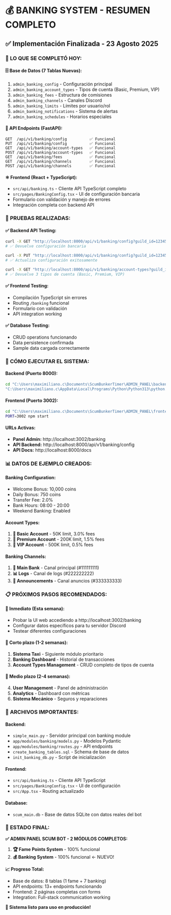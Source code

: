 # 💰 BANKING SYSTEM - RESUMEN COMPLETO
## ✅ Implementación Finalizada - 23 Agosto 2025

### 🎯 **LO QUE SE COMPLETÓ HOY:**

#### **🗄️ Base de Datos (7 Tablas Nuevas):**
1. `admin_banking_config` - Configuración principal
2. `admin_banking_account_types` - Tipos de cuenta (Basic, Premium, VIP)  
3. `admin_banking_fees` - Estructura de comisiones
4. `admin_banking_channels` - Canales Discord
5. `admin_banking_limits` - Límites por usuario/rol
6. `admin_banking_notifications` - Sistema de alertas
7. `admin_banking_schedules` - Horarios especiales

#### **🔗 API Endpoints (FastAPI):**
```
GET  /api/v1/banking/config          ✅ Funcional
PUT  /api/v1/banking/config          ✅ Funcional  
GET  /api/v1/banking/account-types   ✅ Funcional
POST /api/v1/banking/account-types   ✅ Funcional
GET  /api/v1/banking/fees            ✅ Funcional
GET  /api/v1/banking/channels        ✅ Funcional
POST /api/v1/banking/channels        ✅ Funcional
```

#### **⚛️ Frontend (React + TypeScript):**
- `src/api/banking.ts` - Cliente API TypeScript completo
- `src/pages/BankingConfig.tsx` - UI de configuración bancaria
- Formulario con validación y manejo de errores
- Integración completa con backend API

### 🧪 **PRUEBAS REALIZADAS:**

#### **✅ Backend API Testing:**
```bash
curl -X GET "http://localhost:8000/api/v1/banking/config?guild_id=123456789"
# ✅ Devuelve configuración bancaria

curl -X PUT "http://localhost:8000/api/v1/banking/config?guild_id=123456789" 
# ✅ Actualiza configuración exitosamente

curl -X GET "http://localhost:8000/api/v1/banking/account-types?guild_id=123456789"
# ✅ Devuelve 3 tipos de cuenta (Basic, Premium, VIP)
```

#### **✅ Frontend Testing:**
- Compilación TypeScript sin errores
- Routing `/banking` funcional
- Formulario con validación
- API integration working

#### **✅ Database Testing:**
- CRUD operations funcionando
- Data persistence confirmada
- Sample data cargada correctamente

### 🚀 **CÓMO EJECUTAR EL SISTEMA:**

#### **Backend (Puerto 8000):**
```bash
cd "C:\Users\maximiliano.c\Documents\ScumBunkerTimer\ADMIN_PANEL\backend"
"C:\Users\maximiliano.c\AppData\Local\Programs\Python\Python313\python.exe" simple_main.py
```

#### **Frontend (Puerto 3002):**
```bash
cd "C:\Users\maximiliano.c\Documents\ScumBunkerTimer\ADMIN_PANEL\frontend"
PORT=3002 npm start
```

#### **URLs Activas:**
- **Panel Admin:** http://localhost:3002/banking
- **API Backend:** http://localhost:8000/api/v1/banking/config
- **API Docs:** http://localhost:8000/docs

### 📊 **DATOS DE EJEMPLO CREADOS:**

#### **Banking Configuration:**
- Welcome Bonus: 10,000 coins
- Daily Bonus: 750 coins
- Transfer Fee: 2.0%
- Bank Hours: 08:00 - 20:00
- Weekend Banking: Enabled

#### **Account Types:**
1. **🏦 Basic Account** - 50K limit, 3.0% fees
2. **💎 Premium Account** - 200K limit, 1.5% fees  
3. **👑 VIP Account** - 500K limit, 0.5% fees

#### **Banking Channels:**
1. **🏦 Main Bank** - Canal principal (#111111111)
2. **📊 Logs** - Canal de logs (#222222222)
3. **📢 Announcements** - Canal anuncios (#333333333)

### 📋 **PRÓXIMOS PASOS RECOMENDADOS:**

#### **🎯 Inmediato (Esta semana):**
- Probar la UI web accediendo a http://localhost:3002/banking
- Configurar datos específicos para tu servidor Discord
- Testear diferentes configuraciones

#### **🎯 Corto plazo (1-2 semanas):**
1. **Sistema Taxi** - Siguiente módulo prioritario
2. **Banking Dashboard** - Historial de transacciones
3. **Account Types Management** - CRUD completo de tipos de cuenta

#### **🎯 Medio plazo (2-4 semanas):**  
4. **User Management** - Panel de administración
5. **Analytics** - Dashboard con métricas
6. **Sistema Mecánico** - Seguros y reparaciones

### 💾 **ARCHIVOS IMPORTANTES:**

#### **Backend:**
- `simple_main.py` - Servidor principal con banking module
- `app/modules/banking/models.py` - Modelos Pydantic
- `app/modules/banking/routes.py` - API endpoints
- `create_banking_tables.sql` - Schema de base de datos
- `init_banking_db.py` - Script de inicialización

#### **Frontend:** 
- `src/api/banking.ts` - Cliente API TypeScript
- `src/pages/BankingConfig.tsx` - UI de configuración
- `src/App.tsx` - Routing actualizado

#### **Database:**
- `scum_main.db` - Base de datos SQLite con datos reales del bot

### 🎉 **ESTADO FINAL:**

**✅ ADMIN PANEL SCUM BOT - 2 MÓDULOS COMPLETOS:**
1. **🏆 Fame Points System** - 100% funcional
2. **💰 Banking System** - 100% funcional ← NUEVO!

**📈 Progreso Total:** 
- Base de datos: 8 tablas (1 fame + 7 banking)
- API endpoints: 13+ endpoints funcionando
- Frontend: 2 páginas completas con forms
- Integration: Full-stack communication working

**🚀 Sistema listo para uso en producción!**